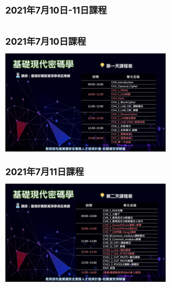 
# 2021年7月10日-11日課程
```

```
# 2021年7月10日課程
![0710.jpg](./pic/0710.jpg)

# 2021年7月11日課程
![0711.jpg](./pic/0711.jpg)
